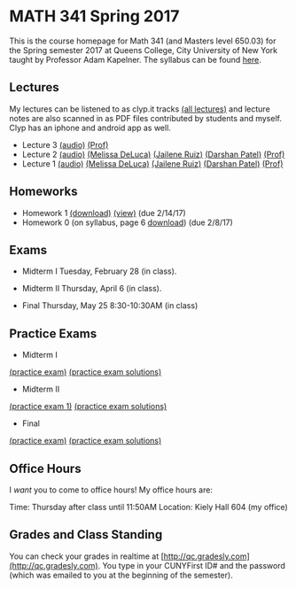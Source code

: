 # MATH 341 Spring 2017

This is the course homepage for Math 341 (and Masters level 650.03) for the Spring semester 2017 at Queens College, City University of New York taught by Professor Adam Kapelner. The syllabus can be found [here](https://github.com/kapelner/QC_Math_341_Spring_2017/blob/master/syllabus/syllabus.pdf).

## Lectures

My lectures can be listened to as clyp.it tracks [(all lectures)](https://clyp.it/search?type=hashtag&query=math_341_spring_2017) and lecture notes are also scanned in as PDF files contributed by students and myself. Clyp has an iphone and android app as well.

<!--
<<<<<<< HEAD
* Lecture 23 [(audio)](https://clyp.it/3ootpia0) [(Marcin Sendrowicz Lecs22&23)](https://github.com/kapelner/QC_Math_241_Spring_2017/blob/master/lectures/lec23marcin.pdf) [(Anvar Ashurov)](https://github.com/kapelner/QC_Math_241_Spring_2017/blob/master/lectures/lec23ash.pdf)  [(Linagyong Chen)](https://github.com/kapelner/QC_Math_241_Spring_2017/blob/master/lectures/lec23chenl.pdf) [(Ken Zou)](https://github.com/kapelner/QC_Math_241_Spring_2017/blob/master/lectures/lec23zou.pdf) [(Sherly Zheng)](https://github.com/kapelner/QC_Math_241_Spring_2017/blob/master/lectures/lec23zheng.pdf) [(Randip Parhar)](https://github.com/kapelner/QC_Math_241_Spring_2017/blob/master/lectures/lec23parhar.pdf) [(Prof)](https://github.com/kapelner/QC_Math_241_Spring_2017/blob/master/lectures/lec23kap.pdf)
* Lecture 22 [(audio)](https://clyp.it/h3jmpbvf) [(Anvar Ashurov)](https://github.com/kapelner/QC_Math_241_Spring_2017/blob/master/lectures/lec22ash.pdf) [(Ken Zou)](https://github.com/kapelner/QC_Math_241_Spring_2017/blob/master/lectures/lec22zou.pdf) [(Sherly Zheng)](https://github.com/kapelner/QC_Math_241_Spring_2017/blob/master/lectures/lec22zheng.pdf) [(Linagyong Chen)](https://github.com/kapelner/QC_Math_241_Spring_2017/blob/master/lectures/lec22chenl.pdf) [(Cynthia Rivera)](https://github.com/kapelner/QC_Math_241_Spring_2017/blob/master/lectures/lec22rivera.pdf) [(Monique Tang)](https://github.com/kapelner/QC_Math_241_Spring_2017/blob/master/lectures/lec22tang.pdf) [(Andrew Kwak)](https://github.com/kapelner/QC_Math_241_Spring_2017/blob/master/lectures/lec22kwak.pdf) [(Prof)](https://github.com/kapelner/QC_Math_241_Spring_2017/blob/master/lectures/lec22kap.pdf)
* Lecture 21 [(audio)](https://clyp.it/pmilrdvr) [(Marcin Sendrowicz)](https://github.com/kapelner/QC_Math_241_Spring_2017/blob/master/lectures/lec21marcin.pdf)  [(Cynthia Rivera)](https://github.com/kapelner/QC_Math_241_Spring_2017/blob/master/lectures/lec21rivera.pdf)[(Liangyong Chen)](https://github.com/kapelner/QC_Math_241_Spring_2017/blob/master/lectures/lec21chenl.pdf) [(Sherly Zheng)](https://github.com/kapelner/QC_Math_241_Spring_2017/blob/master/lectures/lec21zheng.pdf) [(Nhi Tran)](https://github.com/kapelner/QC_Math_241_Spring_2017/blob/master/lectures/lec21tran.pdf) [(Randip Parhar)](https://github.com/kapelner/QC_Math_241_Spring_2017/blob/master/lectures/lec21parhar.pdf) [(Prof)](https://github.com/kapelner/QC_Math_241_Spring_2017/blob/master/lectures/lec21kap.pdf)
* Lecture 20 [(audio)](https://clyp.it/hlw3yd1n) [(Marcin Sendrowicz Lecs19&20)](https://github.com/kapelner/QC_Math_241_Spring_2017/blob/master/lectures/lec20marcin.pdf) [(Cynthia Rivera)](https://github.com/kapelner/QC_Math_241_Spring_2017/blob/master/lectures/lec20rivera.pdf) [(Liangyong Chen)](https://github.com/kapelner/QC_Math_241_Spring_2017/blob/master/lectures/lec20chenl.pdf) [(Randip Parhar)](https://github.com/kapelner/QC_Math_241_Spring_2017/blob/master/lectures/lec20parhar.pdf) [(Sherly Zheng)](https://github.com/kapelner/QC_Math_241_Spring_2017/blob/master/lectures/lec20zheng.pdf) [(Andrew Kwak)](https://github.com/kapelner/QC_Math_241_Spring_2017/blob/master/lectures/lec20kwak.pdf) [(Prof)](https://github.com/kapelner/QC_Math_241_Spring_2017/blob/master/lectures/lec20kap.pdf)
* Lecture 19 [(audio)](https://clyp.it/2z2ankqe) [(Randip Parhar)](https://github.com/kapelner/QC_Math_241_Spring_2017/blob/master/lectures/lec19parhar.pdf) [(Xiaowei Chen)](https://github.com/kapelner/QC_Math_241_Spring_2017/blob/master/lectures/lec19xchen.pdf) [(Linagyong Chen)](https://github.com/kapelner/QC_Math_241_Spring_2017/blob/master/lectures/lec19chen.pdf) [(Anvar Ashurov)](https://github.com/kapelner/QC_Math_241_Spring_2017/blob/master/lectures/lec19ash.pdf) [(Cynthia Rivera)](https://github.com/kapelner/QC_Math_241_Spring_2017/blob/master/lectures/lec19riv.pdf) [(Monique Tang)](https://github.com/kapelner/QC_Math_241_Spring_2017/blob/master/lectures/lec19tang.pdf) [(Prof)](https://github.com/kapelner/QC_Math_241_Spring_2017/blob/master/lectures/lec19kap.pdf)
* Lecture 18 [(audio)](https://clyp.it/p4ka2adx) [(Marcin Sendrowicz Lecs17&18)](https://github.com/kapelner/QC_Math_241_Spring_2017/blob/master/lectures/lec18marcin.pdf) [(Xiaowei Chen)](https://github.com/kapelner/QC_Math_241_Spring_2017/blob/master/lectures/lec18chenx.pdf) [(Liangyong Chen)](https://github.com/kapelner/QC_Math_241_Spring_2017/blob/master/lectures/lec18chen.pdf) [(Cynthia Rivera)](https://github.com/kapelner/QC_Math_241_Spring_2017/blob/master/lectures/lec18riv.pdf) [(Monique Tang)](https://github.com/kapelner/QC_Math_241_Spring_2017/blob/master/lectures/lec18tang.pdf) [(Sherly Zheng)](https://github.com/kapelner/QC_Math_241_Spring_2017/blob/master/lectures/lec18zheng.pdf) [(Randip Parhar)](https://github.com/kapelner/QC_Math_241_Spring_2017/blob/master/lectures/lec18parhar.pdf) [(Anvar Ashurov)](https://github.com/kapelner/QC_Math_241_Spring_2017/blob/master/lectures/lec18ash.pdf) [(Prof)](https://github.com/kapelner/QC_Math_241_Spring_2017/blob/master/lectures/lec18kap.pdf)
* Lecture 17 [(audio)](https://clyp.it/cpfktqg0) [(Xiaowei Chen)](https://github.com/kapelner/QC_Math_241_Spring_2017/blob/master/lectures/lec17chenx.pdf) [(Anvar Ashurov)](https://github.com/kapelner/QC_Math_241_Spring_2017/blob/master/lectures/lec17ash.pdf) [(Monique Tang)](https://github.com/kapelner/QC_Math_241_Spring_2017/blob/master/lectures/lec17tang.pdf) [(Cynthia Rivera)](https://github.com/kapelner/QC_Math_241_Spring_2017/blob/master/lectures/lec17rivera.pdf) [(Nhi Tran)](https://github.com/kapelner/QC_Math_241_Spring_2017/blob/master/lectures/lec17tran.pdf) [(Prof)](https://github.com/kapelner/QC_Math_241_Spring_2017/blob/master/lectures/lec17kap.pdf)
* Lecture 16 [(audio)](https://clyp.it/dtq1weqe) [(Marcin Sendrowicz Lecs14-16)](https://github.com/kapelner/QC_Math_241_Spring_2017/blob/master/lectures/lec16marcin.pdf) [(Xiaowei Chen)](https://github.com/kapelner/QC_Math_241_Spring_2017/blob/master/lectures/lec16chenx.pdf) [(Anvar Ashurov)](https://github.com/kapelner/QC_Math_241_Spring_2017/blob/master/lectures/lec16ash.pdf) [(Cynthia Rivera)](https://github.com/kapelner/QC_Math_241_Spring_2017/blob/master/lectures/lec16rivera.pdf) [(Nhi Tran)](https://github.com/kapelner/QC_Math_241_Spring_2017/blob/master/lectures/lec16tran.pdf)  [(Sherly Zheng)](https://github.com/kapelner/QC_Math_241_Spring_2017/blob/master/lectures/lec16zheng.pdf) [(Prof)](https://github.com/kapelner/QC_Math_241_Spring_2017/blob/master/lectures/lec16kap.pdf)
* Lecture 15 [(audio)](https://clyp.it/lropjc22) [(Randip Parhar)](https://github.com/kapelner/QC_Math_241_Spring_2017/blob/master/lectures/lec15parhar.pdf) [(Anvar Ashurov)](https://github.com/kapelner/QC_Math_241_Spring_2017/blob/master/lectures/lec15ash.pdf) [(Nhi Tran)](https://github.com/kapelner/QC_Math_241_Spring_2017/blob/master/lectures/lec15tran.pdf) [(Sherly Zheng)](https://github.com/kapelner/QC_Math_241_Spring_2017/blob/master/lectures/lec15zheng.pdf) [(Monique Tang)](https://github.com/kapelner/QC_Math_241_Spring_2017/blob/master/lectures/lec15tang.pdf) [(Prof)](https://github.com/kapelner/QC_Math_241_Spring_2017/blob/master/lectures/lec15kap.pdf)
* Lecture 14 [(audio)](https://clyp.it/1hhre5sf) [(Sherly Zheng)](https://github.com/kapelner/QC_Math_241_Spring_2017/blob/master/lectures/lec14zheng.pdf) [(Monique Tang)](https://github.com/kapelner/QC_Math_241_Spring_2017/blob/master/lectures/lec14tang.pdf) [(Nhi Tran)](https://github.com/kapelner/QC_Math_241_Spring_2017/blob/master/lectures/lec14tran.pdf) [(Cynthia Rivera)](https://github.com/kapelner/QC_Math_241_Spring_2017/blob/master/lectures/lec14rivera.pdf) [(Tahir Vali)](https://github.com/kapelner/QC_Math_241_Spring_2017/blob/master/lectures/lec14tahir.pdf) [(Randip Parhar)](https://github.com/kapelner/QC_Math_241_Spring_2017/blob/master/lectures/lec14parhar.pdf) [(Andrew Kwak)](https://github.com/kapelner/QC_Math_241_Spring_2017/blob/master/lectures/lec14kwak.pdf) [(Prof)](https://github.com/kapelner/QC_Math_241_Spring_2017/blob/master/lectures/lec14kap.pdf)
* Lecture 13 [(audio)](https://clyp.it/sry3aigr) [(Marcin Sendrowicz Lec12&13)](https://github.com/kapelner/QC_Math_241_Spring_2017/blob/master/lectures/lec13marcin.pdf)  [(Sherly Zheng)](https://github.com/kapelner/QC_Math_241_Spring_2017/blob/master/lectures/lec13zheng.pdf) [(Nhi Tran)](https://github.com/kapelner/QC_Math_241_Spring_2017/blob/master/lectures/lec13tran.pdf) [(Cynthia Rivera)](https://github.com/kapelner/QC_Math_241_Spring_2017/blob/master/lectures/lec13rivera.pdf) [(Tahir Vali)](https://github.com/kapelner/QC_Math_241_Spring_2017/blob/master/lectures/lec13tahir.pdf) [(Randip Parhar)](https://github.com/kapelner/QC_Math_241_Spring_2017/blob/master/lectures/lec13parhar.pdf) [(Andrew Kwak)](https://github.com/kapelner/QC_Math_241_Spring_2017/blob/master/lectures/lec13kwak.pdf) [(Monique Tang)](https://github.com/kapelner/QC_Math_241_Spring_2017/blob/master/lectures/lec13tang.pdf) [(Prof)](https://github.com/kapelner/QC_Math_241_Spring_2017/blob/master/lectures/lec13kap.pdf)
* Lecture 12 [(audio)](https://clyp.it/jsdqidv5)  [(Sherly Zheng)](https://github.com/kapelner/QC_Math_241_Spring_2017/blob/master/lectures/lec12zheng.pdf) [(Randip Parhar)](https://github.com/kapelner/QC_Math_241_Spring_2017/blob/master/lectures/lec12parhar.pdf) [(Mohammed Jalal)](https://github.com/kapelner/QC_Math_241_Spring_2017/blob/master/lectures/lec12jalal.pdf) [(Tahir Vali)](https://github.com/kapelner/QC_Math_241_Spring_2017/blob/master/lectures/lec12vali.pdf) [(Monique Tang)](https://github.com/kapelner/QC_Math_241_Spring_2017/blob/master/lectures/lec12tang.pdf) [(Prof)](https://github.com/kapelner/QC_Math_241_Spring_2017/blob/master/lectures/lec12kap.pdf)
* Lecture 11 [(audio)](https://clyp.it/55tyrkpw) [(Marcin Sendrowicz Lec10&11)](https://github.com/kapelner/QC_Math_241_Spring_2017/blob/master/lectures/lec11marcin.pdf) [(Randip Parhar)](https://github.com/kapelner/QC_Math_241_Spring_2017/blob/master/lectures/lec11parhar.pdf) [(Mohammed Jalal)](https://github.com/kapelner/QC_Math_241_Spring_2017/blob/master/lectures/lec11jalal.pdf) [(Sherly Zheng)](https://github.com/kapelner/QC_Math_241_Spring_2017/blob/master/lectures/lec11zheng.pdf) [(Nhi Tran)](https://github.com/kapelner/QC_Math_241_Spring_2017/blob/master/lectures/lec11tran.pdf) [(Tahir Vali)](https://github.com/kapelner/QC_Math_241_Spring_2017/blob/master/lectures/lec11vali.pdf) [(Monique Tang)](https://github.com/kapelner/QC_Math_241_Spring_2017/blob/master/lectures/lec11tang.pdf) [(Prof)](https://github.com/kapelner/QC_Math_241_Spring_2017/blob/master/lectures/lec11kap.pdf)
* Lecture 10 [(audio)](https://clyp.it/im3u2zln) [(Mohammed Jalal)](https://github.com/kapelner/QC_Math_241_Spring_2017/blob/master/lectures/lec10jalal.pdf) [(Sherly Zheng)](https://github.com/kapelner/QC_Math_241_Spring_2017/blob/master/lectures/lec10zheng.pdf) [(Nhi Tran)](https://github.com/kapelner/QC_Math_241_Spring_2017/blob/master/lectures/lec10tran.pdf) [(Cynthia Rivera)](https://github.com/kapelner/QC_Math_241_Spring_2017/blob/master/lectures/lec10riv.pdf) [(Andrew Kwak)](https://github.com/kapelner/QC_Math_241_Spring_2017/blob/master/lectures/lec10kwak.pdf) [(Monique Tang)](https://github.com/kapelner/QC_Math_241_Spring_2017/blob/master/lectures/lec10tang.pdf) [(Prof)](https://github.com/kapelner/QC_Math_241_Spring_2017/blob/master/lectures/lec10kap.pdf)
* Lecture 9 [(audio)](https://clyp.it/1dxdpulo) [(Marcin Sendrowicz Lec8&9)](https://github.com/kapelner/QC_Math_241_Spring_2017/blob/master/lectures/lec09marcin.pdf) [(Randip Parhar)](https://github.com/kapelner/QC_Math_241_Spring_2017/blob/master/lectures/lec09parhar.pdf) [(Cynthia Rivera)](https://github.com/kapelner/QC_Math_241_Spring_2017/blob/master/lectures/lec09riv.pdf) [(Monique Tang)](https://github.com/kapelner/QC_Math_241_Spring_2017/blob/master/lectures/lec09tang.pdf) [(Sherly Zheng)](https://github.com/kapelner/QC_Math_241_Spring_2017/blob/master/lectures/lec09zheng.pdf) [(Nhi Tran)](https://github.com/kapelner/QC_Math_241_Spring_2017/blob/master/lectures/lec09tran.pdf) [(Anvar Ashurov)](https://github.com/kapelner/QC_Math_241_Spring_2017/blob/master/lectures/lec09ash.pdf) [(Prof)](https://github.com/kapelner/QC_Math_241_Spring_2017/blob/master/lectures/lec09kap.pdf)
* Lecture 8 [(audio)](https://clyp.it/swteioco) [(Randip Parhar)](https://github.com/kapelner/QC_Math_241_Spring_2017/blob/master/lectures/lec08parhar.pdf) [(Anvar Ashurov)](https://github.com/kapelner/QC_Math_241_Spring_2017/blob/master/lectures/lec08ash.pdf) [(ZhaoHua Tan)](https://github.com/kapelner/QC_Math_241_Spring_2017/blob/master/lectures/lec08tan.pdf) [(Cynthia Rivera)](https://github.com/kapelner/QC_Math_241_Spring_2017/blob/master/lectures/lec08riv.pdf)  [(Nhi Tran)](https://github.com/kapelner/QC_Math_241_Spring_2017/blob/master/lectures/lec08tran.pdf) [(Monique Tang)](https://github.com/kapelner/QC_Math_241_Spring_2017/blob/master/lectures/lec08tang.pdf) [(Andrew Kwak)](https://github.com/kapelner/QC_Math_241_Spring_2017/blob/master/lectures/lec08kwak.pdf) [(Prof)](https://github.com/kapelner/QC_Math_241_Spring_2017/blob/master/lectures/lec08kap.pdf)
* Lecture 7 [(audio)](https://clyp.it/z2vslqce) [(Cynthia Rivera)](https://github.com/kapelner/QC_Math_241_Spring_2017/blob/master/lectures/lec07riv.pdf) [(David Kim)](https://github.com/kapelner/QC_Math_241_Spring_2017/blob/master/lectures/lec07kim.pdf) [(Randip Parhar)](https://github.com/kapelner/QC_Math_241_Spring_2017/blob/master/lectures/lec07parhar.pdf) [(Monique Tang)](https://github.com/kapelner/QC_Math_241_Spring_2017/blob/master/lectures/lec07tang.pdf) [(Nhi Tran)](https://github.com/kapelner/QC_Math_241_Spring_2017/blob/master/lectures/lec07tran.pdf) [(Andrew Kwak)](https://github.com/kapelner/QC_Math_241_Spring_2017/blob/master/lectures/lec07kwak.pdf)  [(Prof)](https://github.com/kapelner/QC_Math_241_Spring_2017/blob/master/lectures/lec07kap.pdf)
* Lecture 6 [(audio)](https://clyp.it/u2wjhut1) [(Randip Parhar)](https://github.com/kapelner/QC_Math_241_Spring_2017/blob/master/lectures/lec06parhar.pdf) [(David Kim)](https://github.com/kapelner/QC_Math_241_Spring_2017/blob/master/lectures/lec06kim.pdf) [(Monique Tang)](https://github.com/kapelner/QC_Math_241_Spring_2017/blob/master/lectures/lec06tang.pdf) [(Nhi Tran)](https://github.com/kapelner/QC_Math_241_Spring_2017/blob/master/lectures/lec06tran.pdf) [(Andrew Kwak)](https://github.com/kapelner/QC_Math_241_Spring_2017/blob/master/lectures/lec06kwak.pdf) [(Prof)](https://github.com/kapelner/QC_Math_241_Spring_2017/blob/master/lectures/lec06kap.pdf)
* Lecture 5 [(audio)](https://clyp.it/whwedabc) [(Randip Parhar)](https://github.com/kapelner/QC_Math_241_Spring_2017/blob/master/lectures/lec05parhar.pdf) [(Monique Tang)](https://github.com/kapelner/QC_Math_241_Spring_2017/blob/master/lectures/lec05tang.pdf) [(Prof)](https://github.com/kapelner/QC_Math_241_Spring_2017/blob/master/lectures/lec05kap.pdf)
* Lecture 4 [(audio)](https://clyp.it/hplwtkqg) [(Marcin Sendrowicz Lec3&4)](https://github.com/kapelner/QC_Math_241_Spring_2017/blob/master/lectures/lec04marcin.pdf) [(Randip Parhar)](https://github.com/kapelner/QC_Math_241_Spring_2017/blob/master/lectures/lec04parhar.pdf) [(Monique Tang)](https://github.com/kapelner/QC_Math_241_Spring_2017/blob/master/lectures/lec04tang.pdf)  [(Prof)](https://github.com/kapelner/QC_Math_241_Spring_2017/blob/master/lectures/lec04kap.pdf)-->
* Lecture 3 [(audio)](https://clyp.it/0ji0q05p) [(Prof)](https://github.com/kapelner/QC_Math_241_Spring_2017/blob/master/lectures/lec03kap.pdf)
* Lecture 2 [(audio)](https://clyp.it/h5amuqhc) [(Melissa DeLuca)](https://github.com/kapelner/QC_Math_341_Spring_2017/blob/master/lectures/lec02deluca.pdf) [(Jailene Ruiz)](https://github.com/kapelner/QC_Math_341_Spring_2017/blob/master/lectures/lec02ruiz.pdf) [(Darshan Patel)](https://github.com/kapelner/QC_Math_341_Spring_2017/blob/master/lectures/lec02patel.pdf) [(Prof)](https://github.com/kapelner/QC_Math_341_Spring_2017/blob/master/lectures/lec02kap.pdf)
* Lecture 1 [(audio)](https://clyp.it/y44inqhg) [(Melissa DeLuca)](https://github.com/kapelner/QC_Math_341_Spring_2017/blob/master/lectures/lec01deluca.pdf) [(Jailene Ruiz)](https://github.com/kapelner/QC_Math_341_Spring_2017/blob/master/lectures/lec01ruiz.pdf) [(Darshan Patel)](https://github.com/kapelner/QC_Math_341_Spring_2017/blob/master/lectures/lec01patel.pdf) [(Prof)](https://github.com/kapelner/QC_Math_341_Spring_2017/blob/master/lectures/lec01kap.pdf)


## Homeworks

<!--
* Homework 9 [(download)](https://github.com/kapelner/QC_Math_341_Spring_2017/blob/master/homeworks/hw09/hw09.pdf?raw=true) [(view)](https://github.com/kapelner/QC_Math_341_Spring_2017/blob/master/homeworks/hw09/hw09.pdf) (due 12/12/17)
* Homework 8 [(download)](https://github.com/kapelner/QC_Math_341_Spring_2017/blob/master/homeworks/hw08/hw08.pdf?raw=true) [(view)](https://github.com/kapelner/QC_Math_341_Spring_2017/blob/master/homeworks/hw08/hw08.pdf) (due 12/2/17)
* Homework 7 [(download)](https://github.com/kapelner/QC_Math_341_Spring_2017/blob/master/homeworks/hw07/hw07.pdf?raw=true) [(view)](https://github.com/kapelner/QC_Math_341_Spring_2017/blob/master/homeworks/hw07/hw07.pdf) (due 11/23/17)
* Homework 6 [(download)](https://github.com/kapelner/QC_Math_341_Spring_2017/blob/master/homeworks/hw06/hw06.pdf?raw=true) [(view)](https://github.com/kapelner/QC_Math_341_Spring_2017/blob/master/homeworks/hw06/hw06.pdf) (due 11/11/17)
* Homework 5 [(download)](https://github.com/kapelner/QC_Math_341_Spring_2017/blob/master/homeworks/hw05/hw05.pdf?raw=true) [(view)](https://github.com/kapelner/QC_Math_341_Spring_2017/blob/master/homeworks/hw05/hw05.pdf) (due 10/27/17)
* Homework 4 [(download)](https://github.com/kapelner/QC_Math_341_Spring_2017/blob/master/homeworks/hw04/hw04.pdf?raw=true) [(view)](https://github.com/kapelner/QC_Math_341_Spring_2017/blob/master/homeworks/hw04/hw04.pdf) (due 10/6/17)
* Homework 3 [(download)](https://github.com/kapelner/QC_Math_341_Spring_2017/blob/master/homeworks/hw03/hw03.pdf?raw=true) [(view)](https://github.com/kapelner/QC_Math_341_Spring_2017/blob/master/homeworks/hw03/hw03.pdf) (due 9/20/17)
* Homework 2 [(download)](https://github.com/kapelner/QC_Math_341_Spring_2017/blob/master/homeworks/hw02/hw02.pdf?raw=true) [(view)](https://github.com/kapelner/QC_Math_341_Spring_2017/blob/master/homeworks/hw02/hw02.pdf) (due 9/13/17)-->
* Homework 1 [(download)](https://github.com/kapelner/QC_Math_341_Spring_2017/blob/master/homeworks/hw01/hw01.pdf?raw=true) [(view)](https://github.com/kapelner/QC_Math_341_Spring_2017/blob/master/homeworks/hw01/hw01.pdf) (due 2/14/17)
* Homework 0 (on syllabus, page 6 [download](https://github.com/kapelner/QC_Math_341_Spring_2017/blob/master/syllabus/syllabus.pdf?raw=true)) (due 2/8/17)

## Exams

* Midterm I Tuesday, February 28 (in class).

<!--[(exam)](https://github.com/kapelner/QC_Math_341_Spring_2017/blob/master/exams/midterm1/midterm1.pdf) [(exam solutions)](https://github.com/kapelner/QC_Math_341_Spring_2017/blob/master/exams/midterm1/midterm1_solutions.pdf)-->

* Midterm II Thursday, April 6 (in class).

<!--[(exam)](https://github.com/kapelner/QC_Math_341_Spring_2017/blob/master/exams/midterm2/midterm2.pdf) [(exam solutions)](https://github.com/kapelner/QC_Math_341_Spring_2017/blob/master/exams/midterm2/midterm2_solutions.pdf)-->

* Final Thursday, May 25 8:30-10:30AM (in class)

<!--[(exam)](https://github.com/kapelner/QC_Math_341_Spring_2017/blob/master/exams/final/final.pdf) [(exam solutions)](https://github.com/kapelner/QC_Math_341_Spring_2017/blob/master/exams/final/final_solutions.pdf)-->

## Practice Exams

* Midterm I

[(practice exam)](https://github.com/kapelner/QC_Math_390.03-02_Spr_2016/blob/master/exams/midterm1/midterm1.pdf) [(practice exam solutions)](https://github.com/kapelner/QC_Math_390.03-02_Spr_2016/blob/master/exams/midterm1/midterm1_solutions.pdf)


* Midterm II

[(practice exam 1)](https://github.com/kapelner/QC_Math_390.03-02_Spr_2016/blob/master/exams/midterm2/midterm2.pdf) [(practice exam solutions)](https://github.com/kapelner/QC_Math_390.03-02_Spr_2016/blob/master/exams/midterm2/midterm2_solutions.pdf)

* Final

[(practice exam)](https://github.com/kapelner/QC_Math_390.03-02_Spr_2016/blob/master/exams/final/final.pdf) [(practice exam solutions)](https://github.com/kapelner/QC_Math_390.03-02_Spr_2016/blob/master/exams/final/final_solutions.pdf)  

## Office Hours

I *want* you to come to office hours! My office hours are:

Time: Thursday after class until 11:50AM
Location: Kiely Hall 604 (my office)

## Grades and Class Standing

You can check your grades in realtime at [http://qc.gradesly.com](http://qc.gradesly.com). You type in your CUNYFirst ID# and the password (which was emailed to you at the beginning of the semester).

